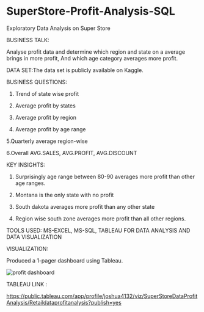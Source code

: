 # SuperStore-Profit-Analysis-SQL

Exploratory Data Analysis on Super Store

BUSINESS TALK:

Analyse profit data and determine which region and state on a average brings in more profit, And which age category averages more profit.

DATA SET:The data set is publicly available on Kaggle.

BUSINESS QUESTIONS:

1. Trend of state wise profit
 
2. Average profit by states

3. Average profit by region

4. Average profit by age range

5.Quarterly average region-wise

6.Overall AVG.SALES, AVG.PROFIT, AVG.DISCOUNT

 KEY INSIGHTS:
 
 1. Surprisingly age range between 80-90 averages more profit than other age ranges.
 
 2. Montana is the only state with no profit
 
 3. South dakota averages more profit than any other state
 
 4. Region wise south zone averages more profit than all other regions.

TOOLS USED: MS-EXCEL, MS-SQL, TABLEAU FOR DATA ANALYSIS AND DATA VISUALIZATION

VISUALIZATION:

Produced a 1-pager dashboard using Tableau.


![profit  dashboard](https://user-images.githubusercontent.com/101450511/166460776-0c8b1da5-3ccf-4b5a-81eb-bccce07c9272.png)

TABLEAU LINK :

https://public.tableau.com/app/profile/joshua4132/viz/SuperStoreDataProfitAnalysis/Retaildataprofitanalysis?publish=yes 





